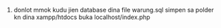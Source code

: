 1. donlot mmok
kudu jien database dina file warung.sql
simpen sa polder kn dina xampp/htdocs
buka localhost/index.php

